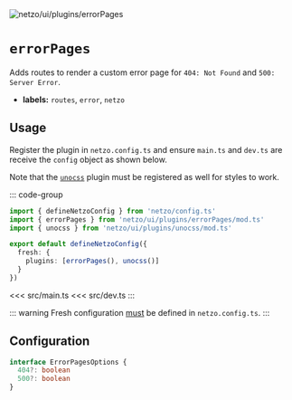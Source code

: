 <img src="https://raw.githubusercontent.com/netzo/netzo/main/assets/plugins/errorPages.svg" alt="netzo/ui/plugins/errorPages" class="mb-5 w-75px">

# `errorPages`

Adds routes to render a custom error page for `404: Not Found` and `500: Server Error`.

- **labels:** `routes`, `error`, `netzo`

## Usage

Register the plugin in `netzo.config.ts` and ensure `main.ts` and `dev.ts` are receive the `config` object as shown below.

Note that the [`unocss`](/docs/netzo/ui/plugins/unocss) plugin must be registered as well for styles to work.

::: code-group
```ts [netzo.config.ts]
import { defineNetzoConfig } from 'netzo/config.ts'
import { errorPages } from 'netzo/ui/plugins/errorPages/mod.ts'
import { unocss } from 'netzo/ui/plugins/unocss/mod.ts'

export default defineNetzoConfig({
  fresh: {
    plugins: [errorPages(), unocss()]
  }
})
```
<<< src/main.ts
<<< src/dev.ts
:::

::: warning Fresh configuration [must](https://fresh.deno.dev/docs/concepts/ahead-of-time-builds#migrating-existing-projects-with-plugins) be defined in `netzo.config.ts`.
:::

## Configuration

```ts
interface ErrorPagesOptions {
  404?: boolean
  500?: boolean
}
```
